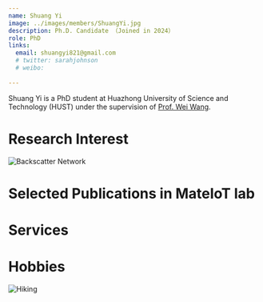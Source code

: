 ```yaml
---
name: Shuang Yi
image: ../images/members/ShuangYi.jpg
description: Ph.D. Candidate （Joined in 2024）
role: PhD
links:
  email: shuangyi821@gmail.com
  # twitter: sarahjohnson
  # weibo:
  
---
```


Shuang Yi is a PhD student at Huazhong University of Science and Technology (HUST) under the supervision of [Prof. Wei Wang](https://eic.hust.edu.cn/professor/wangwei/index.html). 

Research Interest
======
![Backscatter Network](https://www.researchgate.net/profile/Joshua-Smith-94/publication/262411741/figure/fig5/AS:668631771926531@1536425645208/Ambient-Backscatter-Communication-between-two-battery-free-devices-One-such-device.png)  


Selected Publications in MateIoT lab
======


Services
======


Hobbies
======
![Hiking](https://cdn.britannica.com/94/125794-050-FB09B3F4/Hikers-Gore-Range-Mountains-Denver.jpg?w=400&h=300&c=crop) 
